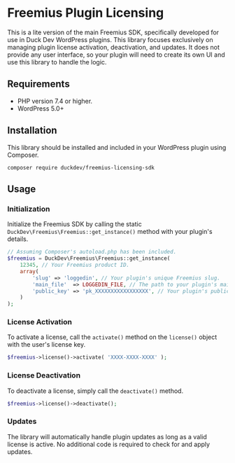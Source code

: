 # Freemius Plugin Licensing

This is a lite version of the main Freemius SDK, specifically developed for use in Duck Dev WordPress plugins. This
library focuses exclusively on managing plugin license activation, deactivation, and updates. It does not provide any
user interface, so your plugin will need to create its own UI and use this library to handle the logic.

## Requirements

* PHP version 7.4 or higher.
* WordPress 5.0+

## Installation

This library should be installed and included in your WordPress plugin using Composer.

```console
composer require duckdev/freemius-licensing-sdk
```

## Usage

### Initialization

Initialize the Freemius SDK by calling the static `DuckDev\Freemius\Freemius::get_instance()` method with your plugin's
details.

```php
// Assuming Composer's autoload.php has been included.
$freemius = DuckDev\Freemius\Freemius::get_instance(
    12345, // Your Freemius product ID.
    array(
        'slug' => 'loggedin', // Your plugin's unique Freemius slug.
        'main_file'  => LOGGEDIN_FILE, // The path to your plugin's main file.
        'public_key' => 'pk_XXXXXXXXXXXXXXXXX', // Your plugin's public key.
    )
);
```

### License Activation

To activate a license, call the `activate()` method on the `license()` object with the user's license key.

```php
$freemius->license()->activate( 'XXXX-XXXX-XXXX' );
```

### License Deactivation

To deactivate a license, simply call the `deactivate()` method.

```php
$freemius->license()->deactivate();
```

### Updates

The library will automatically handle plugin updates as long as a valid license is active. No additional code is
required to check for and apply updates.